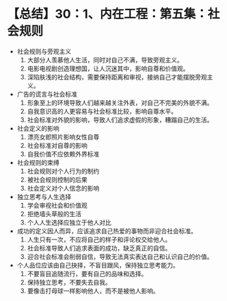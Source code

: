 # 【总结】30：1、内在工程：第五集：社会规则

-   社会规则与旁观主义
    1.  大部分人羡慕他人生活，同时对自己不满，导致旁观主义。
    2.  电影电视剧创造理想国，让人沉迷其中，影响自尊和价值观。
    3.  深陷肤浅的社会结构，需要保持距离和审视，接纳自己才能摆脱旁观主义。
-   广告的谎言与社会标准
    1.  形象至上的环境导致人们越来越关注外表，对自己不完美的外貌不满。
    2.  自我意识高的人更容易与社会标准比较，影响自尊水平。
    3.  社会标准对外貌的影响，导致人们追求虚假的形象，糟蹋自己的生活。
-   社会定义的影响
    1.  漂亮女郎照片影响女性自尊
    2.  社会标准对自尊的影响
    3.  自我价值不应依赖外界标准
-   社会规则的束缚
    1.  社会规则对个人行为的制约
    2.  被社会规则控制的后果
    3.  社会定义对个人信念的影响
-   独立思考与人生选择
    1.  学会审视社会和价值观
    2.  拒绝墙头草般的生活
    3.  个人人生选择应独立于他人对比
-   成功的定义因人而异，应该追求自己热爱的事物而非迎合社会标准。
    1.  人生只有一次，不应将自己的样子和评论权交给他人。
    2.  社会标准导致人们追求表面的成功，缺乏真正的自信。
    3.  迎合社会标准会削弱自信，导致无法真实表达自己和认识自己的价值。
-   个人品位应该由自己抉择，不盲目跟风，保持独立思考能力。
    1.  不要盲目追随流行，要有自己的品味和选择。
    2.  保持独立思考，不要失去自我。
    3.  要像击打母球一样影响他人，而不是被他人影响。